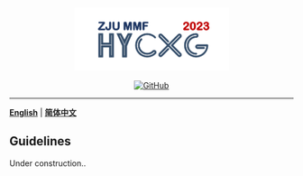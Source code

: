 <p align="center" >
    <a href="https://github.com/xlxwalex/HyCxG/tree/main/HyCXG">
    <br>
    <img src="https://github.com/xlxwalex/HyCxG/blob/main/figures/sub-logo.png" width="275"/>
    <br>
    </a>
</p>
<p align="center">
    <a href="https://github.com/xlxwalex/HyCxG/blob/main/LICENSE">
        <img alt="GitHub" src="https://img.shields.io/github/license/xlxwalex/HyCxG.svg?color=blue&style=flat-square">
    </a>
</p>

---

[**English**](https://github.com/xlxwalex/HyCxG/tree/main/guidelines/) | [**简体中文**](https://github.com/xlxwalex/HyCxG/tree/main/guidelines/README_ZH.md)

## Guidelines

Under construction..